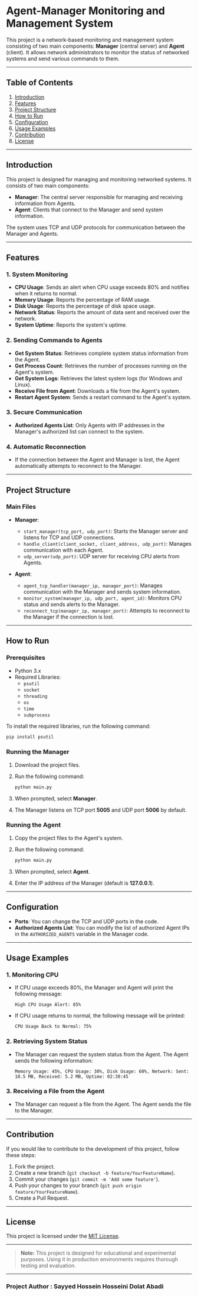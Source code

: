 # Agent-Manager Monitoring and Management System

This project is a network-based monitoring and management system consisting of two main components: **Manager** (central server) and **Agent** (client). It allows network administrators to monitor the status of networked systems and send various commands to them.

---

## Table of Contents

1. [Introduction](#introduction)
2. [Features](#features)
3. [Project Structure](#project-structure)
4. [How to Run](#how-to-run)
5. [Configuration](#configuration)
6. [Usage Examples](#usage-examples)
7. [Contribution](#contribution)
8. [License](#license)

---

## Introduction

This project is designed for managing and monitoring networked systems. It consists of two main components:

- **Manager**: The central server responsible for managing and receiving information from Agents.
- **Agent**: Clients that connect to the Manager and send system information.

The system uses TCP and UDP protocols for communication between the Manager and Agents.

---

## Features

### 1. **System Monitoring**
   - **CPU Usage**: Sends an alert when CPU usage exceeds 80% and notifies when it returns to normal.
   - **Memory Usage**: Reports the percentage of RAM usage.
   - **Disk Usage**: Reports the percentage of disk space usage.
   - **Network Status**: Reports the amount of data sent and received over the network.
   - **System Uptime**: Reports the system's uptime.

### 2. **Sending Commands to Agents**
   - **Get System Status**: Retrieves complete system status information from the Agent.
   - **Get Process Count**: Retrieves the number of processes running on the Agent's system.
   - **Get System Logs**: Retrieves the latest system logs (for Windows and Linux).
   - **Receive File from Agent**: Downloads a file from the Agent's system.
   - **Restart Agent System**: Sends a restart command to the Agent's system.

### 3. **Secure Communication**
   - **Authorized Agents List**: Only Agents with IP addresses in the Manager's authorized list can connect to the system.

### 4. **Automatic Reconnection**
   - If the connection between the Agent and Manager is lost, the Agent automatically attempts to reconnect to the Manager.

---

## Project Structure

### Main Files

- **Manager**:
  - `start_manager(tcp_port, udp_port)`: Starts the Manager server and listens for TCP and UDP connections.
  - `handle_client(client_socket, client_address, udp_port)`: Manages communication with each Agent.
  - `udp_server(udp_port)`: UDP server for receiving CPU alerts from Agents.

- **Agent**:
  - `agent_tcp_handler(manager_ip, manager_port)`: Manages communication with the Manager and sends system information.
  - `monitor_system(manager_ip, udp_port, agent_id)`: Monitors CPU status and sends alerts to the Manager.
  - `reconnect_tcp(manager_ip, manager_port)`: Attempts to reconnect to the Manager if the connection is lost.

---

## How to Run

### Prerequisites

- Python 3.x
- Required Libraries:
  - `psutil`
  - `socket`
  - `threading`
  - `os`
  - `time`
  - `subprocess`

To install the required libraries, run the following command:

```bash
pip install psutil
```

### Running the Manager  

1. Download the project files.  
2. Run the following command:  

    ```bash  
    python main.py  
    ```  

3. When prompted, select **Manager**.  
4. The Manager listens on TCP port **5005** and UDP port **5006** by default.  

### Running the Agent  

1. Copy the project files to the Agent's system.  
2. Run the following command:  

    ```bash  
    python main.py  
    ```  

3. When prompted, select **Agent**.  
4. Enter the IP address of the Manager (default is **127.0.0.1**).

---

## Configuration  

- **Ports**: You can change the TCP and UDP ports in the code.  
- **Authorized Agents List**: You can modify the list of authorized Agent IPs in the `AUTHORIZED_AGENTS` variable in the Manager code.

---

## Usage Examples  

### 1. Monitoring CPU  

- If CPU usage exceeds 80%, the Manager and Agent will print the following message:
  
  ```
  High CPU Usage Alert: 85%
  ```
- If CPU usage returns to normal, the following message will be printed:
  
  ```
  CPU Usage Back to Normal: 75%
  ```

### 2. Retrieving System Status  
- The Manager can request the system status from the Agent. The Agent sends the following information:

  ```
  Memory Usage: 45%, CPU Usage: 30%, Disk Usage: 60%, Network: Sent: 10.5 MB, Received: 5.2 MB, Uptime: 02:30:45
  ```

### 3. Receiving a File from the Agent  
- The Manager can request a file from the Agent. The Agent sends the file to the Manager.

---

## Contribution  

If you would like to contribute to the development of this project, follow these steps:  

1. Fork the project.  
2. Create a new branch (`git checkout -b feature/YourFeatureName`).  
3. Commit your changes (`git commit -m 'Add some feature'`).  
4. Push your changes to your branch (`git push origin feature/YourFeatureName`).  
5. Create a Pull Request.

---

## License  

This project is licensed under the [MIT License](https://opensource.org/licenses/MIT).

---

> **Note:** This project is designed for educational and experimental purposes. Using it in production environments requires thorough testing and evaluation.

---

### Project Author : Sayyed Hossein Hosseini Dolat Abadi ###

